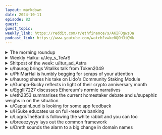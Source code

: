 ```yaml
---
layout: markdown
date: 2024-10-11
episode: 82
guest: 
guest_topic: 
weekly_link: https://reddit.com/r/ethfinance/s/AKIFOgwzOa
podcast_link: https://www.youtube.com/watch?v=ke0QOHJiQWk
---
```



<details markdown=1>
<summary>The morning roundup</summary>
[View on Reddit →](https://reddit.com/r/ethfinance/comments/1g127sk/comment/lrda7qt/)

[u/hehechibby](https://reddit.com/u/hehechibby)

> Ethereum

[u/FrenktheTank](https://reddit.com/u/FrenktheTank)

> $2400.01

[u/TimbukNine](https://reddit.com/u/TimbukNine)

> 0.03972

</details>
<details markdown=1>
<summary>Weekly Haiku: u/Jey_s_TeArS</summary>
[View on Reddit →](https://reddit.com/r/ethfinance/comments/1g0bcb1/daily_general_discussion_october_10_2024/lrblksi/)

*SEC turns cold,*

*Another story gets told,*

*The issuer won't fold.*

</details>
<details markdown=1>
<summary>Shitpost of the week: u/Itur_ad_Astra</summary>
[View on Reddit →](https://reddit.com/r/ethfinance/comments/1fzjust/comment/lr491lj/)

You know what the ETH graph reminds me of? Definitely not a crab.

A Crab Market would be a stable unmoving price, progressing the graph in a flat line to the left. Maybe with equal up/down slow waves. But the current action is much more annoying.

Have you noticed snails exploring their surroundings using their eye tentacles? They slowly extend them, touch something, and then rapidly retract them back.

That's what ETH does. Every time it slowly probes a few USD above its price, it rapidly withdraws back in fear. As if hit by electricity. Slow candle up, instant withdrawal back down. Especially funny in the one-minute chart, but it can be seen in all time-frames.

So I officially propose that we are in a Snail Market. 🐌

I might need sleep.

</details>
<details markdown=1>
<summary>u/haurog brings Vitaliks talk from Token2049</summary>
[View on Reddit →](https://reddit.com/r/ethfinance/comments/1fv071m/comment/lq3nd6h/)

For those who missed it or could not understand anything in the shaky videos that were available until just a few days ago, Vitaliks famous talk from Token2049 is now on youtube: <https://www.youtube.com/watch?v=JpOSqLjYb0o&list=PLvSllGeSAEeeFUUcy7kKk0VIs4YNDhspY>

He is asking himself if we are still early and what he is excited about in the next 10 years. He thinks we are not early anymore, but we are still early for crypto being useful. He ties this into his experiences paying with crypto for daily necessities and why it failed originally. Hint, it was the fees and the overall user experience (UX). In the last years to UX improved massively due to EIP1559 and the the switch to POS. The recent dencun upgrade introduced blobs which dropped the fees to close to zero. Before all these improvements, the underlying technology was limiting what could be built on top and how successful it could become. These limitations are not the bottleneck anymore, but we still need a reason to actually use the applications built on crypto. He argues that the resilience and robustness of the underlying blockchain is what matters the most, but the UX on top needs to be good as well. Preserving the underlying advantages of the Ethereum network and being able to improve the UX for mainstream users should be the key goal. He sees a few places where there will be the most improvements in the next years.

- Wallet tradeoffs and how multisigs, guardians and the combination with zkproofs have or will improve that space. This allows web2 UX with web3 robustness. 

- Social media where you actually own the account (warpcast).

- Payment wallets which are getting close to venmo experience.

- Privacy pools were you can proof to not be the bad guy without revealing who you are. This exists in an early version at least. 

- Zk proofs in social media will make it possible to proof that you fullfill certain criterias without revealing who you are.

- L1 improvements: Single slot finality, verkle trees (statelessness), handling MEV on the protocol level, ZK snarkifying the L1 and light clients

These improvements will allow Ethereum to thread the needle and become mainstream user friendly while staying true to the underlying cypherpunk values which built the network.


But enough beating around the bush. The only reason this talk has become famous is Vitaliks singing session in the middle of it. Here they are together with the original songs. Especially the second song took my some time to find a source.

Laputa ending song: <https://www.youtube.com/watch?v=gdpEnkcT7Io>
Vitaliks interpretation: <https://youtu.be/JpOSqLjYb0o?feature=shared&t=678>

Kryp Tina song: <https://www.youtube.com/watch?v=WdrSP0V-KLg>
Vitaliks rendition: <https://youtu.be/JpOSqLjYb0o?feature=shared&t=829>

I am happy that Vitalik did not become a singer, but I am even more happy he is as quirky as he is.

</details>
<details markdown=1>
<summary>u/PhiMarHal is humbly begging for scraps of your attention</summary>
[View on Reddit →](https://reddit.com/r/ethfinance/comments/1fv071m/comment/lq69vwf/)

I'm confident the Scroll airdrop snapshot was already taken.

Why, you ask? Simple: for the past few months, I've been toying with a small dapp idea. A collaborative story where everyone writes together and mints NFTs by writing. I'm enthralled by the concept, and I figure I could lure some of you fine gentlemen into my lair by alluding, not so subtly, that any sort of activity on Scroll could help qualify for a big fat airdrop.

But then, something terrible happened. You see, I started using AI. Claude Sonnet 3.5 specifically. 

As someone who's not a coder, the whole process of building anything with code usually goes like: 

- have a good time writing actual code for a couple hours

- then hit a roadblock on something arcane related to programming

- then be forced into the most tedious websearch adventure for a solution to this problem

And those roadblocks happen dozens of times.

None of that anymore. Claude is always there to give an answer, always available to suggest something. We talk it out and eventually figure out the thing. The good lad never gets tired of my walls of text.

This is the terrible part. I started Having Fun.

And when you enjoy the process, you start spending more time refining everything to your liking.

It went on and on and what do you know, now we're in October. Rumors abound TGE is soon. Scroll 1 year anniversary is coming up in mid October. Hints everywhere the eye can see.

Instead of coming to you all with a cheeky smile and an airdrop nudge nudge wink wink, I am here hat in hand, on my knees, humbly begging for scraps of your attention.

Please, kind sir, may you take a look at my dapp?

It's a good dapp. I promise. Maybe.

I wrote some about what it actually is here: [Blog Link](https://mirror.xyz/loiyaa.eth/SSbs_q0TyPyLLXJszUkIUtgP7OzIYQxKMNL30ak43C8)

[Frontend Link](https://contributors.loiyaa.com/)

In all seriousness, I find it incredible just how far you can get with AI. I didn't write any code here. All it takes is a bit of persistence. We're moving fast into a world where everyone can make their own toys exactly to their liking by chatting up a virtual assistant. If you have ideas you want to see happen and time to spend, there's very little to stop you.

</details>
<details markdown=1>
<summary>u/haurog shares his take on Lido's Community Staking Module</summary>
[View on Reddit →](https://reddit.com/r/ethfinance/comments/1fvrhxr/daily_general_discussion_october_4_2024/lq9wpa6/)

Financially for node operators it is a great product. Lido tries everything to get people on board. If you are on their early adoption whitelist they even allow for a lower bond for the first share, increasing the rewards even further. As far as I see pretty much anyone running a node anywhere is on the list (20k-30k) addresses. They also are present pretty much everywhere to advertise the start of the CSM. As far as I see they limit the shares to 12 for each node operator, which means even under the most optimistic assumptions the amount of ETH the solo node operators will handle will be at most be in the single digit percentage of the whole validators Lido has. It is a good development, but will not change the validator distribution setup within Lido to any meaningful degree.

On a more personal opinion I try to stay as far away as possible from Lido as they have a massive war chest and a lot of influential people on their pay roll. They can undercut the competition for very long to make sure none other staking solution survives. Their initial plan of cross-subsidicing the CSM with revenue from their more centralized staking business was a pretty direct attack on the current solo staker landscape. Not sure of they changed this though. Their history of gaslighting the solo staker community and claiming them to be 'irrational actors' massively soured my opinion. They way they plan to centralize the Ethereum staking under their umbrella and even calling it decentralized, does not help in making me more sympathetic towards them. In the long run I think they are a massive problem for the Ethereum network and I really hope we can keep them from taking over the staking layer.

The sad reality is that there is very little decentralized competition. Rocketpool still is the only properly decentralized solution. They are much smaller, they are in the middle of a year long change in how much bond their stakers need. In a few weeks we might see the first rocketpool minipool without the need to stake RPL. They just have the first one running on testnet (as of 3 hours ago). I have great hopes that this will be competitive in the long run, but as always with rocketpool it will take some time. An interesting project is Nodeset which is planned to launch soon will be interesting to watch, it is built atop of rocketpool and adds a very soft kyc layer for node operators. Bonds are lower than with rocketpool and no RPL is needed. Another project called Diva which was all the rage last summer (2023) still does not have a fully functioning prototype. Their testnet stopped accepting new node operators after they found some bugs. We will see what will come out of it in months to come. Puffer might be interesting as well, but to be honest I have no idea about the details.

</details>
<details markdown=1>
<summary>u/Gumpa-Bucky reflects in light of their crypto anniversary month</summary>
[View on Reddit →](https://reddit.com/r/ethfinance/comments/1fwivoc/daily_general_discussion_october_5_2024/lqh06d2/)

October is my crypto anniversary month, I thought I would mark it by sharing my ETH journey story with fellow ethfinanciers. At least it is something to read in the low comment weekend.

In October 2013, I bought my first Bitcoin, on the advice of my millennial son, who explained blockchain basics and suggested that BTC's value--about $170 at the time--could go up. After a mini- DCA spree for a year, I got busy with work and stopped paying attention until October 2016 when I read somewhere about ethereum and smart contracts. I thought that was pretty cool. I went on to get my first ETH in 2016, first ledger in 2017, and as prices rose, I cashed out my original fiat investment.

Unfortunately in 2017-2018 a slower work period gave me too much free time so I started trading a bunch with the remaining house money. For a while I got into Vechain and LINK, though fortunately I kept a majority of my portfolio in ETH and BTC. After painful IRS interactions and a desire for simplicity, I decided to abandon all frills and reduced down to just BTC and ETH by 2021.

I went on to launch my first RP minipool (through Allnodes) in late 2021 but sold my RPL and further simplified to vanilla staking last year. I periodically toy with the idea of home staking (and even got an early Proteus to do so), but my frequent travels and lack of confidence have kept me from it so far.

I am in the minority of ethfinanciers who have already achieved retirement the old-fashioned way. My stage in life gives me a different perspective on holding and exiting, and my ETH goal is not to get life-changing money, but rather to be a supporter of this important new technology, to keep my brain active by following its evolution, to use staking income to upgrade my retirement life, and to safely pass a valuable asset on to my grandkids as a hedge against the uncertain world they are growing into.

I discovered r/ethfinance in late 2021 and have truly enjoyed learning from all of you. I am pretty sure I have read and upvoted >95% of the dailies. I mostly lurk but I am proud of my EVM lion and few doots (though no one IRL knows about any of that!). I greatly appreciate the effective moderation and community spirit of volunteerism. For me, this sub also is where I got introduced to the linguistics of social media. So I thank all of you for what you have contributed to my education! I was really hoping to go to Hodlercon this year but I have a hard schedule conflict, so maybe 2026...

</details>
<details markdown=1>
<summary>u/EggIll7227 discusses Ethereum's normie narratives</summary>
[View on Reddit →](https://reddit.com/r/ethfinance/comments/1fx9170/daily_general_discussion_october_6_2024/lqn4a7r/)

My normie-friendly TikTok influencer account is getting lots of traction recently, as my subscribers count breached 2200 (I am catering to 8 millions French Canadians, so it's a decent following in my niche market). It's an education, not monetized, no-shilling-allowed account.

I have learned a few lessons since January, when I launched it.

First : simplicity is king. If your narrative can't be explained in a single, easy to understand sentence, it won't catch up. This is why I am skeptical of things like "triple points asset", "programmable money" and "digital bond". 

What is sticking is : "Ethereum is a decentralized AppStore that anybody can use or deploy on, and you need to pay in ether to use it."

Maybe it's not technicaly accurate, but this is what people understand. 

Second : most people see crypto as a way to get rich, not as a technology. This explains the bottoming ratio : in their eyes, Ethereum is the second cryptocurrency. People like to bet on champions, not on runner-ups. The Flippening is a nice meme, and I would love to see it happen, but realisticaly, it won't ever happen.

Third : a lot of people are still interested in this space. It will take time, probably a few years, but we will have another mania phase.

That being said, I am trying very hard to teach people about the non-speculative parts of crypto, namely decentralized social media and digital artworks. They don't care, but I am still trying.

</details>
<details markdown=1>
<summary>u/eth2353 summarises the current homestaker debate and u/supephiz weighs in on the situation</summary>
[View on Reddit →](https://reddit.com/r/ethfinance/comments/1fxzz7t/daily_general_discussion_october_7_2024/lqqwrja/)

[u/eth2353](https://reddit.com/u/eth2353):

There's been some discussion about the hardware and network requirements for Ethereum validators. Obviously maximum decentralization is the goal, but at the same time Ethereum can't scale if we want to let everyone with a Raspberry Pi and a 1Mbps internet connection (*exaggerating here*) participate. I believe the discussion was initially triggered by someone who missed their block proposal, [likely due to not having enough upload bandwidth](https://hackmd.io/@dsjdqQDBRp66btjRzfxjbw/r1OuFG7AA).

The issue is, noone has defined where *the line* is - what are the minimum requirements that still allow you to fully participate in validation of the chain as well as proposing blocks, and what should they be into the future.

The current outcomes of this discussion:

- [a survey in r/ethstaker](https://reddit.com/r/ethstaker/comments/1fqxjdv/important_home_staker_bandwidth_survey/) among home stakers to get a better picture of what hardware and network current stakers have available to them.

- Toni from the EF [put together some numbers on local block building and the effects that blobs have had on it](https://ethresear.ch/t/on-solo-staking-local-block-building-and-blobs/20540).

- <https://github.com/ethereum/execution-apis/pull/559> - a new API endpoint `engine_getBlobsV1` that will help local block building since the proposer won't necessarily have to publish the blobs too. Attesters to the block can simply get the blobs from their own EL client's blob pool if the proposer doesn't manage to publish them quickly enough.

All of this discussion is pretty relevant right now since there's been talks of [increasing the blob count in the upcoming Pectra fork(s)](https://github.com/ethereum/pm/issues/1153#issuecomment-2377002932). It's important to note this would be in combination with EIP-7623 which greatly decreases the worst-case size of a block.

I personally feel that a slight increase (as suggested in the linked comment) would be okay provided the teams also manage to ship the new `engine_getBlobsV1` API endpoint. Good news is, [Reth and Besu already support it](https://x.com/gakonst/status/1842316452696859073), [Geth has a PR open](https://github.com/ethereum/go-ethereum/pull/30537) and [Nethermind has a PR merged](https://github.com/NethermindEth/nethermind/pull/7322) ~~and I believe it should not be hard for other EL clients to add~~.

---

[View on Reddit →](https://reddit.com/r/ethfinance/comments/1fxzz7t/daily_general_discussion_october_7_2024/lqrhf3m/)

[u/supephiz](https://reddit.com/u/supephiz):

If this were just about building the robust and decentralized smart contract platform we'd be sailing, but the inclusion of a financial reward means that other projects want a piece of the pie. Other projects aren't able to match Ethereum on technical grounds, so they chip away at our social infrastructure, planting seeds of doubt and conflict with the knowledge that a small percent of Ethereum participants will shed away looking for other projects that might be a "more lucrative investment". 

I think the best route here is for us to continue decentralizing by onboarding people who are looking for investments in smart contract platforms, I imagine that over time it'll continue to look like "if you can't beat them, join them" with Ethereum being the victor. 

People who have been around a long time might realize that, while the attacks are changing in nature, they seem to be less of an existential threat and more of an annoyance every day.

If I were to characterize these threats, I'd say that threat actors used to attack head on, but now they feel like they're working for clout inside the ecosystem and likely even working within Ethereum while getting funded by adversarial enterprise.

</details>
<details markdown=1>
<summary>u/CaptainLoud is looking for some app feedback</summary>
[View on Reddit →](https://reddit.com/r/ethfinance/comments/1fxzz7t/daily_general_discussion_october_7_2024/lqs92yt/)

**Looking for feedback**

Since my app [Boasty](https://boasty.app) didn't see any usage or traction, I decided to stop building features and leave it as is. It remains fully functional and you can still schedule posts on Ethereum. It was a great learning experience.

I thought about the "Pay 1 USDC to do X" hook and came up with a game concept: A prize pool (smart contract) is seeded every day with say 10 or 100 USDC, you play a browser 2D shooter game, and you can submit your high score for a chance to win the whole thing. High scores would be hidden until reveal, then whoever has the highest score gets the payout automatically via smart contract.

So i built [etherglide.net](https://etherglide.net), a PoC of a futuristic 2D space shooter with cyberpunk styling and lore. Game features:

* Use WASD to move Zephyr to avoid obstacles and collect powerups
* Left mouse click to shoot projectiles and destroy enemy crafts for extra points
* Collect ETH to recharge your ammo 
* Collect a speed powerup for a 10 second speed boost 
* The game increases difficulty by increasing the maximum speed and number of obstacles
* Connect your wallet and sign a message to submit a high score to the leaderboard
* Game music and cool pew pew pew sounds!

I am looking for feedback for the concept and game itself. Currently working on the smart contract and more game features (boss fights and gravity mechanics), but wanted to test the waters before sinking too much time into it. Please try it and let me know what you think!

</details>
<details markdown=1>
<summary>u/HSuke educates us on full-reserve banking</summary>
[View on Reddit →](https://reddit.com/r/ethfinance/comments/1fys4ny/daily_general_discussion_october_8_2024/lqydx7x/)

####**Why not Full Reserve Banking?**

I was thinking about what would happen if countries switched over to full reserve banking. What would the effects be?

Currently, there isn't a single country that does full-reserve banking. It would greatly contract the economy, and most global companies, VC funding, and innovation would move elsewhere where they can get cheaper loans. It's self-sacrificing idea.

Historically, every country has been on a fractional reserve system since banks and loans existed. Banks can lend out a portion of their customer's deposits to use towards other people's loans. If too many loans defaulted or there were a bank run, the bank would close. Centralized reserves were then invented to handle mass bank runs during times of panic. And overall, strong central banks, when combined with the power to expand money supply, have been extremely successful in preventing mass bank runs. Keep in mind that strong central banks did not exist in the US before the 1940s.

While depressions were extremely common and occurred about every 30 years post-feudalism and before central banks could expand money supply, there hasn't been one since central banks gained that power after the 1930s.

The Silver Standard, Gold Standard, Brent-Wood system, and Fiat systems all used fractional reserve banking. Of those systems, only fiat system could handle nation-wide full reserve banking. The other systems would all fail if the economy grew or contracted because it would not be possible to expand and contract money supply under both a full reserve system and a commodity standard.

**What would happen to banks under full reserve?**

* Banks would stop loaning because they can no longer use customer deposits like checkings/savings/CDs for loans
* Banks would would charge small fees for checkings/savings accounts.
* Many bank locations would close down, and banks would go online
* The central bank reserve would no longer be needed and can safely close. Or maybe it's still needed to bail out the separate loan industry ...

**Where would loans go?**

* Loans would simply move from banks to peer-to-peer lending industries like Prosper and Funding Circle
* Loan intererest rates would shoot up another 5-10%, and mortgages would become even less affordable
* Homes would be less of an investment and more of an ongoing cost (like they are in Japan)
* There would be a lot more buying expensive things without loans
* Overall, the economy would shrink maybe 50-90%, and domestic investments in general would plummet
* Many companies would move abroad to other countries where they can get cheap loans
* VC and innovation would move abroad to other countries.
* Many loans would move abroad to other countries that are still under partial-reserve systems
* Any country that goes full reserve would fall behind other countries.

**What happens during a financial crisis when people aren't able to pay back loans?**

* Banks would be perfectly fine since they're no longer involved
* The loan industry would collapse or fall back to their insurers. Many lenders would default.
* The government may decide to create a central reserve to insure loan agencies
* The government may bail out loan agencies and insurers that are too big to fail. Or maybe they won't and just be ok with letting a section of the economy collapse.
* Anyone who doesn't lend or get loans would be mostly fine and unaffected.
* The financial crisis would be smaller than under partial-reserve

Overall, switching from partial-reserve to full-reserve just migrates failures from banks to the loan industry and causes interest rates to shoot up because customer deposits can't be used. It doesn't prevent systemic failures, but it does make them much smaller. The overall economy will also be much smaller.

Consider China's Evergrande and housing collapse, which is a lot closer to a full-reserve collapse since many Chinese homeowners buy houses in cash. China just let those companies fail and those homeowners lose their deposits. The economy contracted greatly. Some municipals were to close to unrest and insurrection, but because China has a strong government, local governments were able to suppress protests. Overall, the damage was limited.

</details>
<details markdown=1>
<summary>u/LogrisTheBard is following the white rabbit and you can too</summary>
[View on Reddit →](https://reddit.com/r/ethfinance/comments/1fzjust/comment/lr60i0j/)

The next section of my [Rabbit Hole Explorer's Guide](https://reddit.com/r/ethfinance/comments/1fjkzpm/daily_general_discussion_september_18_2024/lnt7p9q/) is all about crypto etiquette.

**Your Crypto is Private**

If you go to stock trading forums you'll frequently find people posting pictures of their brokerage account positions showing they either made or lost incredible amounts of money. Reputable crypto forums prohibit that for your safety. The blockchain is public unencrypted information. When you post precise positions and trade times you reveal your address to anyone looking. If I know your address I know not only your current net worth but everything you do in the future. You probably aren't intending to forfeit your financial privacy forever; it makes you a target. It enables more credible spear-phishing and tells the attacker whether you have enough funds to be worth their time. Generally speaking, just keep your crypto dealings private or at least relatively anonymous, especially online.

This is true among friends and family for different reasons. There will come a point in your learning where you discover something exciting in this rabbit hole, the whole thing clicks for you, and you become enthusiastic and want to share this with everyone around you. People around you then think you've joined a cult. It's more than a stereotype; I've seen it many times. Even outside of crypto it's usually recommended to avoid mixing business and pleasure. If someone listens to you and makes money they are rarely going to be grateful to you personally. If they listen and lose money you can easily damage relationships. So don't go shilling your favorite memecoin at your next holiday party with friends and family. As an investment of your energy it just doesn't provide a very good risk adjusted return.

In general, while I encourage everyone to talk about what blockchains can do and the benefits they bring, don't talk your bags.  It's one thing to have an conversation about money being a social construct or the outrageous quicks of the banking system. It's quite another to go around making grandiose claims you don't have the means to back up in the moment while telling everyone to buy whatever coin/token you're currently obsessed with. Don't be that annoying guy. If you absolutely can't resist or are obligated to answer because someone directly asks you I recommend you approach the topic like [this guy](https://www.youtube.com/watch?v=3-oz-XUF1EM&ab_channel=Bankless). Your first objective is to dispel misconceptions and ask confounding questions that lead to thought experiments that the person might actually benefit from. [Be Socratic](https://en.wikipedia.org/wiki/Socratic_method). In my experience, the moment a listener perceives even an inkling of self-interest in the topic you will just be another scammer to them. Don't talk your bags, your *crypto is private*.

**Real Help Will Be Public**

Given how overwhelmed you might feel at times when exploring something new it's natural that you want to reach out and ask for help. If you do this in web3 on Discord, Twitter, or Reddit in most places the people who will respond to you, especially in DMs, are scammers. Your transaction failed trying to claim funds on whatever.finance? The scammers just see [this guy](https://pixar.fandom.com/wiki/Russell?file=Russell1.png). They can just *smell* the fresh blood. It's literally their job hunt people like you. *Legit people never DM you first*. They'd rather answer your question in public so the response is indexed for the next people who search.

If a DM is necessary they will tell you to DM them. Scammers can easily impersonate legit people on social media. If you're on Discord, they can DM you despite not even being on the server you're asking for help from and therefore they are out of reach of the moderators of that protocol. They can use the same image and public alias as the legit person you are talking to. If you're on Twitter they can use a subtly different name but have the same profile picture and pay $10 to have a blue checkmark next to their name. You'll sometimes get two or three different accounts messaging you telling you similar things to make the answer look more credible. The differences are easy to miss, you are frustrated even before they reach you and are willing to try something new to fix the problem, and they'll be readily available and eager to "help" you.

Nothing good will come from their help. They'll try to send you to their help server to file a ticket. They'll try to get you to install some custom wallet into your browser. They'll send you to a website that asks for your private key. They'll tell you there's some manual workaround they will do for you if you just send your ERC-20 to their treasury address. These are all obvious red flags but before you even get there the first red flag is you are using DMs at all. Whenever someone reaches out to you first with any type of directions, it's a red flag. *Real help will be public*.

**Be Careful Who You Trust**

Learning in this ecosystem can be frustrating at times. Everywhere you go everyone seems to know more than you about everything from macro economics, to how to read a chart and tell the future, an entire sailors dictionary of jargon from tradfi, to technical specifications of networks that you need a computer science degree to understand. It can all feel frustratingly out of reach but I'll let you in on a secret: most people worth listening to *are capable* of explaining things in simple enough terms that you can understand it. If you are on their platform and they have all the space and time they need to explain something well yet they aren't making the effort to explain it so you can understand it it could be their goal isn't to be understood by you but rather to sound credible and confident so that you buy whatever they are selling. If you stumble into a conversation between two names that have a lot of followers and they are talking way above your head, you are not yet at a place where it's worth reading whatever that is. If you're outmatched to the degree that you aren't prepared to sus out bullshit you shouldn't be considering buying whatever anyone there is selling.

Generally speaking, your favorite crypto influencer is using you as exit liquidity. If you aren't paying for a product, *you are the product*. If you can't figure out how they are monetizing your attention, you can still be certain they are. They are monetizing your attention in every way they can. They are getting paid for ad space. They are executing trades before you can so you're always buying at a higher price and selling at a lower price than them if you follow their moves. They need engagement numbers to raise more money from VCs and they need to sustain their token price to keep attention on their project. For all of the above, they need to retain your attention and they will use every cognitive bias at their disposal to do so. People often mistake confidence for aptitude. The loudest voices are those with the strongest incentives not those with the truth. But I will tell you this lesson from cycles past: the most boisterous sounding voices in the crowd have a storied history of imploding a year after you'll first discover them. *Be careful who you trust*.

</details>
<details markdown=1>
<summary>u/breeezyyyy lays out the common framework</summary>
[View on Reddit →](https://reddit.com/r/ethfinance/comments/1g0bcb1/comment/lr9u3om/)

A common framework I like to use to think about my investments \[rightly, or wrongly, please feel free to critque\].

**Cash:** cash is cash. The dollar is continuously being weakened, but it's important to have cash as a buffer/layer of safety or to buy large dips. \[3-5% Yield\]

**Stocks**: The stock market has been absolutely ripping over the last decade. Important to DCA into stocks on a regular basis, but it's never going to give you insane upside unless you pick a winner like Nvidia or Tesla and average in over a long period. \[8-12% Yield\]

**Real Estate:** Very manual, illiquid, challenging, costly, & time consuming investment \[I have 9 rental properties\]. Very difficult to scale and each house project takes at least 3 months min. \[5-10% Yield annually\]

ETH: Extremely volatile, nascent technology that has the potential to be the internet of value. Has loads of headwinds \[regulatory, challengers, technological, financial\] against it. Also has some of the smartest developers in the world working on it,  and is at the bleeding edge of software. 

  
Asking this to you all seriously, but if you have your bases covered with Cash, Retirement or Stocks-401K/Roth/IRA, Brokerage etc.., Real Estate, **where else do you have the same amount of upside potential as ETH beyond an individual Tech stock like whatever the next Nvidia will be?**

I don't see anywhere else I can allocate my dollars that has the upside potential of ETH? Am I missing something?

</details>
<details markdown=1>
<summary>u/Dreth sounds the alarm to a big change in domain names</summary>
[View on Reddit →](https://reddit.com/r/ethfinance/comments/1g0bcb1/comment/lrbt9qz/)

Relevant to lots of crypto (and tech) websites and generally for safety around them, given that this political event will probably force a change on a lot of domain names. In short, the `.io` TLD will disappear.

Relevant excerpt from [this article](https://every.to/p/the-disappearance-of-an-internet-domain) explaining it:

> Since 1968, the UK and U.S have operated a major military base on the Chagos Islands (officially known as the British Indian Ocean Territory) , but the neighboring nation of Mauritius has always disputed British sovereignty over them. The Mauritian government has long argued that the British illegally retained control when Mauritius gained independence. It has taken over 50 years, but that dispute has finally been resolved. In return for a 99-year lease for the military base, the islands will become part of Mauritius. 

> Once this treaty is signed, the British Indian Ocean Territory will cease to exist. Various international bodies will update their records. In particular, the International Standard for Organization (ISO) will remove country code “IO” from its specification. The Internet Assigned Numbers Authority (IANA), which creates and delegates top-level domains, uses this specification to determine which top-level country domains should exist. Once IO is removed, the IANA will refuse to allow any new registrations with a .io domain. It will also automatically begin the process of retiring existing ones. (There is no official count of the number of extant .io domains.)

> Officially, .io—and countless websites—will disappear. At a time when domains can go for millions of dollars, it’s a shocking reminder that there are forces outside of the internet that still affect our digital lives.

However, note that some exceptions to the rules have been made for other commercially successful TLDs ([source](https://en.wikipedia.org/wiki/.io)):

> With the United Kingdom giving up sovereignty of the British Indian Ocean Territory to Mauritius[17] (but maintaining the military base on Diego Garcia via an initial 99 year lease), it is possible under IANA rules, the .io domain will eventually have to be phased out within the following several years,[18][19] although historically, some exceptions been granted, as was the case for .su.

</details>
